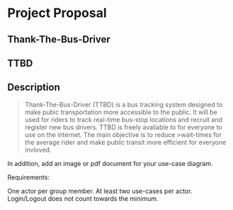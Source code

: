 # Project Proposal

## Thank-The-Bus-Driver

## TTBD

## Description 

> Thank-The-Bus-Driver (TTBD) is a bus tracking system designed to make pubic transportation more accessible to the public. It will be used for riders to track real-time bus-stop locations and recruit and register new bus drivers. TTBD is freely avaliable to for everyone to use on the internet. The main objective is to reduce >wait-times for the average rider and make public transit more efficient for everyone invloved. 


In addition, add an image or pdf document for your use-case diagram. 

 

Requirements:

One actor per group member.
 At least two use-cases per actor.
Login/Logout does not count towards the minimum.
